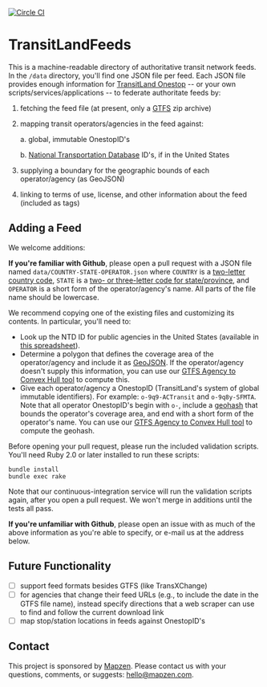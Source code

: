 [![Circle CI](https://circleci.com/gh/transit-land/transit-land-feeds.svg?style=svg)](https://circleci.com/gh/transit-land/transit-land-feeds)

# TransitLandFeeds

This is a machine-readable directory of authoritative transit network feeds. In the `/data` directory, you'll find one JSON file per feed. Each JSON file provides enough information for [TransitLand Onestop](https://github.com/transit-land/onestop) -- or your own scripts/services/applications -- to federate authoritate feeds by:

1. fetching the feed file (at present, only a [GTFS](https://developers.google.com/transit/gtfs/) zip archive)
2. mapping transit operators/agencies in the feed against:

    a. global, immutable OnestopID's

    b. [National Transportation Database](http://www.ntdprogram.gov/ntdprogram/) ID's, if in the United States

3. supplying a boundary for the geographic bounds of each operator/agency (as GeoJSON)
4. linking to terms of use, license, and other information about the feed (included as tags)

## Adding a Feed

We welcome additions:

**If you're familiar with Github**, please open a pull request with a JSON file named `data/COUNTRY-STATE-OPERATOR.json` where `COUNTRY` is a [two-letter country code](http://en.wikipedia.org/wiki/ISO_3166-1_alpha-2), `STATE` is a [two- or three-letter code for state/province](http://en.wikipedia.org/wiki/ISO_3166-2), and `OPERATOR` is a short form of the operator/agency's name. All parts of the file name should be lowercase.

We recommend copying one of the existing files and customizing its contents. In particular, you'll need to:

- Look up the NTD ID for public agencies in the United States (available in [this spreadsheet](http://www.ntdprogram.gov/ntdprogram/pubs/MonthlyData/October%202014%20Raw%20Database.xls)).
- Determine a polygon that defines the coverage area of the operator/agency and include it as [GeoJSON](http://geojson.org/). If the operator/agency doesn't supply this information, you can use our [GTFS Agency to Convex Hull tool](http://transit-land.github.io/gtfs-agency-to-convex-hull/) to compute this.
- Give each operator/agency a OnestopID (TransitLand's system of global immutable identifiers). For example: `o-9q9-ACTransit` and `o-9q8y-SFMTA`. Note that all operator OnestopID's begin with `o-`, include a [geohash](http://en.wikipedia.org/wiki/Geohash) that bounds the operator's coverage area, and end with a short form of the operator's name. You can use our [GTFS Agency to Convex Hull tool](http://transit-land.github.io/gtfs-agency-to-convex-hull/) to compute the geohash.

Before opening your pull request, please run the included validation scripts. You'll need Ruby 2.0 or later installed to run these scripts:

````
bundle install
bundle exec rake
````

Note that our continuous-integration service will run the validation scripts again, after you open a pull request. We won't merge in additions until the tests all pass.

**If you're unfamiliar with Github**, please open an issue with as much of the above information as you're able to specify, or e-mail us at the address below.

## Future Functionality

- [ ] support feed formats besides GTFS (like TransXChange)
- [ ] for agencies that change their feed URLs (e.g., to include the date in the GTFS file name), instead specify directions that a web scraper can use to find and follow the current download link
- [ ] map stop/station locations in feeds against OnestopID's

## Contact

This project is sponsored by [Mapzen](http://mapzen.com). Please contact us with your questions, comments, or suggests: [hello@mapzen.com](mailto:hello@mapzen.com).
